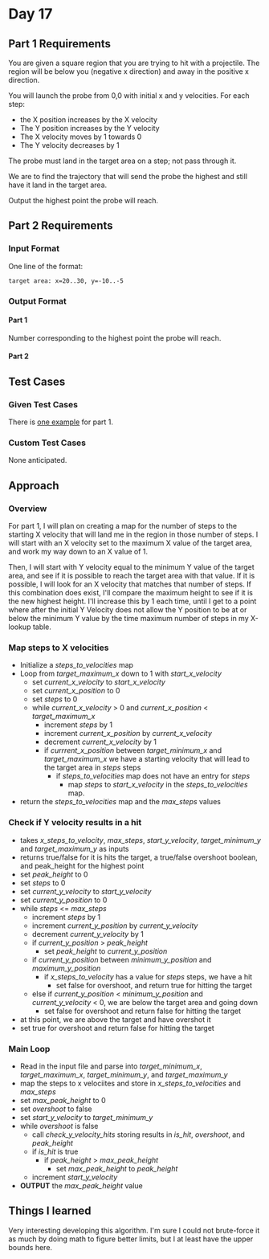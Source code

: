 # Day 17 #

## Part 1 Requirements ##

You are given a square region that you are trying to hit with a projectile. The region will be below you (negative x direction) and away in the positive x direction.

You will launch the probe from 0,0 with initial x and y velocities. For each step:
- the X position increases by the X velocity
- The Y position increases by the Y velocity
- The X velocity moves by 1 towards 0
- The Y velocity decreases by 1

The probe must land in the target area on a step; not pass through it.

We are to find the trajectory that will send the probe the highest and still have it land in the target area.

Output the highest point the probe will reach.

## Part 2 Requirements ##

### Input Format ###

One line of the format:

    target area: x=20..30, y=-10..-5

### Output Format ###

#### Part 1 ####

Number corresponding to the highest point the probe will reach.

#### Part 2 ####


## Test Cases ##

### Given Test Cases ###

There is [one example](../data/test_cases/day17_test1.txt) for part 1.

### Custom Test Cases ###

None anticipated.

## Approach ##

### Overview ###

For part 1, I will plan on creating a map for the number of steps to the starting X velocity that will land me in the region in those number of steps.
I will start with an X velocity set to the maximum X value of the target area, and work my way down to an X value of 1.

Then, I will start with Y velocity equal to the minimum Y value of the target area, and see if it is possible to reach the target area with that value.
If it is possible, I will look for an X velocity that matches that number of steps. If this combination does exist, I'll compare the maximum height to see if it is the new highest height.
I'll increase this by 1 each time, until I get to a point where after the initial Y Velocity does not allow the Y position to be at or below the minimum Y value by the time maximum number of steps in my X-lookup table.

### Map steps to X velocities ###

- Initialize a *steps_to_velocities* map
- Loop from *target_maximum_x* down to 1 with *start_x_velocity*
    - set *current_x_velocity* to *start_x_velocity*
    - set *current_x_position* to 0
    - set *steps* to 0
    - while *current_x_velocity* > 0 and *current_x_position* < *target_maximum_x*
        - increment *steps* by 1
        - increment *current_x_position* by *current_x_velocity*
        - decrement *current_x_velocity* by 1
        - if *currrent_x_position* between *target_minimum_x* and *target_maximum_x* we have a starting velocity that will lead to the target area in *steps* steps
            - if *steps_to_velocities* map does not have an entry for *steps*
                - map *steps* to *start_x_velocity* in the *steps_to_velocities* map.
- return the *steps_to_velocities* map and the *max_steps* values

### Check if Y velocity results in a hit ###

- takes *x_steps_to_velocity*, *max_steps*, *start_y_velocity*, *target_minimum_y* and *target_maximum_y* as inputs
- returns true/false for it is hits the target, a true/false overshoot boolean, and peak_height for the highest point
- set *peak_height* to 0
- set *steps* to 0
- set *current_y_velocity* to *start_y_velocity*
- set *current_y_position* to 0
- while *steps* <= *max_steps*
    - increment *steps* by 1
    - increment *current_y_position* by *current_y_velocity*
    - decrement *current_y_velocity* by 1
    - if *current_y_position* > *peak_height*
        - set *peak_height* to *current_y_position*
    - if *current_y_position* between *minimum_y_position* and *maximum_y_position*
        - if *x_steps_to_velocity* has a value for *steps* steps, we have a hit
            - set false for overshoot, and return true for hitting the target
    - else if *current_y_position* < *minimum_y_position* and *current_y_velocity* < 0, we are below the target area and going down
        - set false for overshoot and return false for hitting the target
- at this point, we are above the target and have overshot it
- set true for overshoot and return false for hitting the target

### Main Loop ###
- Read in the input file and parse into *target_minimum_x*, *target_maximum_x*, *target_minimum_y*, and *target_maximum_y*
- map the steps to x velociites and store in *x_steps_to_velocities* and *max_steps*
- set *max_peak_height* to 0
- set *overshoot* to false
- set *start_y_velocity* to *target_minimum_y*
- while *overshoot* is false
    - call *check_y_velocity_hits* storing results in *is_hit*, *overshoot*, and *peak_height*
    - if *is_hit* is true
        - if *peak_height* > *max_peak_height*
            - set *max_peak_height* to *peak_height*
    - increment *start_y_velocity*
- **OUTPUT** the *max_peak_height* value


## Things I learned ##

Very interesting developing this algorithm. I'm sure I could not brute-force it as much by doing math to figure better limits, but I at least have the upper bounds here.
